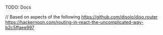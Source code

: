 TODO: Docs

// Based on aspects of the following
https://github.com/disoio/diso.router
https://hackernoon.com/routing-in-react-the-uncomplicated-way-b2c5ffaee997
